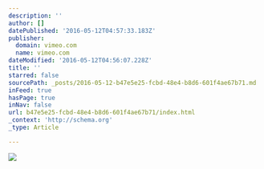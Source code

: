 ```yaml
---
description: ''
author: []
datePublished: '2016-05-12T04:57:33.183Z'
publisher:
  domain: vimeo.com
  name: vimeo.com
dateModified: '2016-05-12T04:56:07.228Z'
title: ''
starred: false
sourcePath: _posts/2016-05-12-b47e5e25-fcbd-48e4-b8d6-601f4ae67b71.md
inFeed: true
hasPage: true
inNav: false
url: b47e5e25-fcbd-48e4-b8d6-601f4ae67b71/index.html
_context: 'http://schema.org'
_type: Article

---
```

![](https://i.vimeocdn.com/video/543439491_295x166.jpg)